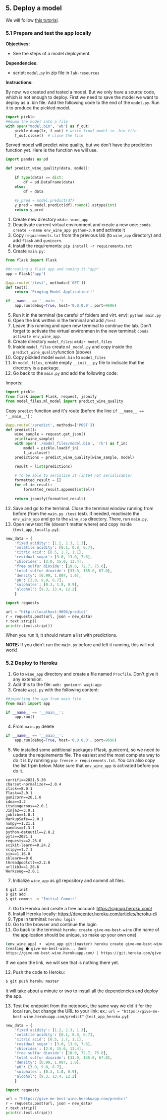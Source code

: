 ## 5. Deploy a model

We will follow [this tutorial](https://www.freecodecamp.org/news/end-to-end-machine-learning-project-turorial/).

### 5.1 Prepare and test the app locally

**Objectives:**

- See the steps of a model deployment.

**Dependencies:**

- script: `model.py` in zip file in `lab-resources`

**Instructions:**

By now, we created and tested a model. But we only have a source code, which is not enough to deploy. First we need to save the model we want to deploy as a .bin file. Add the following code to the end of the `model.py`. Run it to produce the pickled model.

``` python
import pickle
##dump the model into a file
with open("model.bin", 'wb') as f_out:
    pickle.dump(lr, f_out) # write final_model in .bin file
    f_out.close()  # close the file
```

Served model will predict wine quality, but we don't have the prediction function yet. Here is the function we will use.

``` python
import pandas as pd

def predict_wine_quality(data, model):
    
    if type(data) == dict:
        df = pd.DataFrame(data)
    else:
        df = data
    
    #y_pred = model.predict(df)
    y_pred = model.predict(df).round().astype(int)
    return y_pred
```

1. Create new directory `mkdir wine_app`
2. Deactivate current virtual environment and create a new one: `conda create --name env_wine_app python=3.9` and activate it 
3. Copy `requirements.txt` from the previous lab (to `wine_app` directory) and add `flask` and `gunicorn`.
4. Install the requirements: `pip install -r requirements.txt`
4. Create `main.py`:

```python
from flask import Flask

##creating a flask app and naming it "app"
app = Flask('app')

@app.route('/test', methods=['GET'])
def test():
    return 'Pinging Model Application!!'

if __name__ == '__main__':
    app.run(debug=True, host='0.0.0.0', port=9696)
```

5. Run it in the terminal (be careful of folders and virt. env): `python main.py`
6. Open the link written in the terminal and add `/test`
7. Leave this running and open new terminal to continue the lab. Don't forget to activate the virtual environmen in the new terminal: `conda activate env_wine_app`.  
8. Create directory `model_files`: `mkdir model_files`
9. Inside `model_files` create `ml_model.py` and copy inside the `predict_wine_quality`function (above) 
10. Copy pickled model `model.bin` to `model_files`
11. In `model_files`, create empty `__init__.py` file to indicate that the directory is a package.
12. Go back to the `main.py` and add the following code:

Imports:
```python
import pickle
from flask import Flask, request, jsonify
from model_files.ml_model import predict_wine_quality
```

Copy `predict` function and it's route (before the line `if __name__ == '__main__'`) :

```python
@app.route('/predict', methods=['POST'])
def predict():
    wine_sample = request.get_json()
    print(wine_sample)
    with open('./model_files/model.bin', 'rb') as f_in:
        model = pickle.load(f_in)
        f_in.close()
    predictions = predict_wine_quality(wine_sample, model)

    result = list(predictions)
    
    # To be able to serialize it (int64 not serialisable)
    formatted_result = []
    for el in result:
        formatted_result.append(int(el))
        
    return jsonify(formatted_result)
```

12. Save and go to the terminal. Close the terminal window running from before (from the `main.py /test` test). If needed, reactivate the `env_wine_app` and go to the  `wine_app` directory. There, run `main.py`.
13. Open new text file (doesn't matter where) and copy inside (`test_app_locally.py`): 

```python
new_data = {
    'fixed acidity': [1.2, 2.3, 1.3],
    'volatile acidity': [0.1, 0.8, 0.7],
    'citric acid': [0.5, 1.7, 1.1],
    'residual sugar': [3.0, 13.0, 7.6],
    'chlorides': [2.0, 15.0, 13.4],
    'free sulfur dioxide': [10.0, 72.7, 75.0],
    'total sulfur dioxide': [33.0, 135.0, 67.0],
    'density': [0.99, 1.007, 1.0],
    'pH': [3.0, 9.0, 6.7],
    'sulphates': [0.3, 1.8, 0.9],
    'alcohol': [9.3, 13.4, 12.2]
    }

import requests

url = "http://localhost:9696/predict"
r = requests.post(url, json = new_data)
r.text.strip()
print(r.text.strip())
```

When you run it, it should return a list with predictions.

**NOTE:** If you didn't run the `main.py` before and left it running, this will not work!

### 5.2 Deploy to Heroku

1. Go to `wine_app` directory and create a file named `Procfile`. Don't give it any extension.
2. Add this to the file: `web: gunicorn wsgi:app`
3. Create `wsgi.py` with the following content: 

```python
##importing the app from main file
from main import app

if __name__ == '__main__': 
    app.run()
```

4. From `main.py` delete

```python
if __name__ == '__main__':
    app.run(debug=True, host='0.0.0.0', port=9696)
```

5. We installed some additional packages (Flask, gunicorn), so we need to update the requirements file. The easiest and the most complete way to do it is by running `pip freeze > requirements.txt`. You can also copy the list frpm below. Make sure that `env_wine_app` is activated before you do it.

```
certifi==2021.5.30
charset-normalizer==2.0.4
click==8.0.1
Flask==2.0.1
gunicorn==20.1.0
idna==3.2
itsdangerous==2.0.1
Jinja2==3.0.1
joblib==1.0.1
MarkupSafe==2.0.1
numpy==1.21.1
pandas==1.3.1
python-dateutil==2.8.2
pytz==2021.1
requests==2.26.0
scikit-learn==0.24.2
scipy==1.7.1
six==1.16.0
sklearn==0.0
threadpoolctl==2.2.0
urllib3==1.26.6
Werkzeug==2.0.1
```

7. Initialize `wine_app` as git repository and commit all files.

```bash
$ git init 
$ git add .
$ git commit -m "Initial Commit"
```

7. Go to Heroku and create a free account: https://signup.heroku.com/
8. Install Heroku locally: https://devcenter.heroku.com/articles/heroku-cli
9. Type in terminal: `heroku login`
10. Go to the browser and continue the login
11. Go back to the terminal: `heroku create give-me-best-wine` (the name of the application should be unique, so make up your own one)

```bash
(env_wine_app) ➜  wine_app git:(master) heroku create give-me-best-wine
Creating ⬢ give-me-best-wine... done
https://give-me-best-wine.herokuapp.com/ | https://git.heroku.com/give-me-best-wine.git
```

If we open the link, we will see that is nothing there yet.

12. Push the code to Heroku:

```bash
$ git push heroku master
```

It will take about a minute or two to install all the dependencies and deploy the app.

13. Test the endpoint from the notebook, the same way we did it for the local run, but change the URL to your link:
ex.: `url = "https://give-me-best-wine.herokuapp.com/predict"`
(`test_app_heroku.py`):

```python
new_data = {
    'fixed acidity': [1.2, 2.3, 1.3],
    'volatile acidity': [0.1, 0.8, 0.7],
    'citric acid': [0.5, 1.7, 1.1],
    'residual sugar': [3.0, 13.0, 7.6],
    'chlorides': [2.0, 15.0, 13.4],
    'free sulfur dioxide': [10.0, 72.7, 75.0],
    'total sulfur dioxide': [33.0, 135.0, 67.0],
    'density': [0.99, 1.007, 1.0],
    'pH': [3.0, 9.0, 6.7],
    'sulphates': [0.3, 1.8, 0.9],
    'alcohol': [9.3, 13.4, 12.2]
    }

import requests

url = "https://give-me-best-wine.herokuapp.com/predict"
r = requests.post(url, json = new_data)
r.text.strip()
print(r.text.strip())
```
